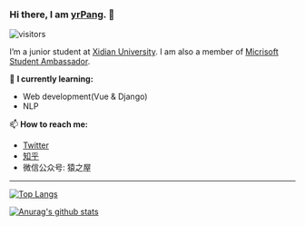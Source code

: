 ### Hi there, I am [yrPang](https://blog.yrpang.com). 👋

 ![visitors](https://visitor-badge.laobi.icu/badge?page_id=yrpang.yrpang)

I’m a junior student at [Xidian University](https://en.xidian.edu.cn/). I am also a member of [Micrisoft Student Ambassador](https://studentambassadors.microsoft.com/zh-CN/profile/46705). 

🌱 **I currently learning:**

- Web development(Vue & Django)
- NLP

📫 **How to reach me:**

- [Twitter](https://twitter.com/yrpang)
- [知乎](https://www.zhihu.com/people/yrpang)
- 微信公众号: 猿之屋


----
[![Top Langs](https://github-readme-stats.vercel.app/api/top-langs/?username=anuraghazra&layout=compact)](https://github.com/anuraghazra/github-readme-stats)

[![Anurag's github stats](https://github-readme-stats.vercel.app/api?username=yrpang&show_icons=true&count_private=true)](https://github.com/anuraghazra/github-readme-stats)

<!--
**yrpang/yrpang** is a ✨ _special_ ✨ repository because its `README.md` (this file) appears on your GitHub profile.

Here are some ideas to get you started:

- 🔭 I’m currently working on ...
- 🌱 I’m currently learning ...
- 👯 I’m looking to collaborate on ...
- 🤔 I’m looking for help with ...
- 💬 Ask me about ...
- 📫 How to reach me: ...
- 😄 Pronouns: ...
- ⚡ Fun fact: ...
-->

